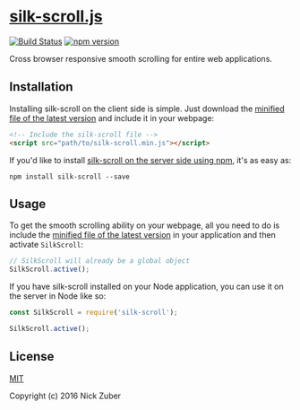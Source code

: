 # [silk-scroll.js](https://github.com/nickzuber/silk-scroll) 
[![Build Status](https://travis-ci.org/nickzuber/silk-scroll.svg?branch=master)](https://travis-ci.org/nickzuber/silk-scroll) [![npm version](https://badge.fury.io/js/silk-scroll.svg)](https://badge.fury.io/js/silk-scroll)

Cross browser responsive smooth scrolling for entire web applications.

## Installation 

Installing silk-scroll on the client side is simple. Just download the [minified file of the latest version](https://github.com/nickzuber/silk-scroll/blob/master/bin/silk-scroll.min.js) and include it in your webpage:
```html
<!-- Include the silk-scroll file -->
<script src="path/to/silk-scroll.min.js"></script>
```

If you'd like to install [silk-scroll on the server side using npm](https://www.npmjs.com/package/silk-scroll), it's as easy as:
```
npm install silk-scroll --save
```

## Usage

To get the smooth scrolling ability on your webpage, all you need to do is include the [minified file of the latest version](https://github.com/nickzuber/silk-scroll/blob/master/bin/silk-scroll.min.js) in your application and then activate `SilkScroll`:

```javascript
// SilkScroll will already be a global object
SilkScroll.active();
```

If you have silk-scroll installed on your Node application, you can use it on the server in Node like so:

```javascript
const SilkScroll = require('silk-scroll');

SilkScroll.active();
```

## License
[MIT](https://opensource.org/licenses/MIT)

Copyright (c) 2016 Nick Zuber
